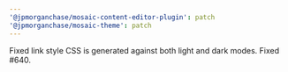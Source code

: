 ```yaml
---
'@jpmorganchase/mosaic-content-editor-plugin': patch
'@jpmorganchase/mosaic-theme': patch
---
```


Fixed link style CSS is generated against both light and dark modes. Fixed #640.
